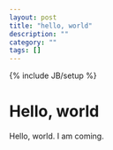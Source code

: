 ```yaml
---
layout: post
title: "hello, world"
description: ""
category: ""
tags: []
---
```

{% include JB/setup %}

# Hello, world #
Hello, world. I am coming.